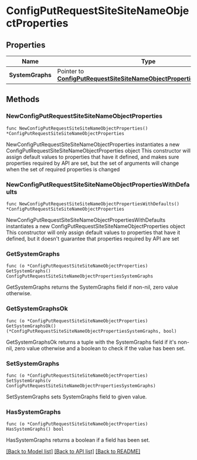 # ConfigPutRequestSiteSiteNameObjectProperties

## Properties

Name | Type | Description | Notes
------------ | ------------- | ------------- | -------------
**SystemGraphs** | Pointer to [**ConfigPutRequestSiteSiteNameObjectPropertiesSystemGraphs**](ConfigPutRequestSiteSiteNameObjectPropertiesSystemGraphs.md) |  | [optional] 

## Methods

### NewConfigPutRequestSiteSiteNameObjectProperties

`func NewConfigPutRequestSiteSiteNameObjectProperties() *ConfigPutRequestSiteSiteNameObjectProperties`

NewConfigPutRequestSiteSiteNameObjectProperties instantiates a new ConfigPutRequestSiteSiteNameObjectProperties object
This constructor will assign default values to properties that have it defined,
and makes sure properties required by API are set, but the set of arguments
will change when the set of required properties is changed

### NewConfigPutRequestSiteSiteNameObjectPropertiesWithDefaults

`func NewConfigPutRequestSiteSiteNameObjectPropertiesWithDefaults() *ConfigPutRequestSiteSiteNameObjectProperties`

NewConfigPutRequestSiteSiteNameObjectPropertiesWithDefaults instantiates a new ConfigPutRequestSiteSiteNameObjectProperties object
This constructor will only assign default values to properties that have it defined,
but it doesn't guarantee that properties required by API are set

### GetSystemGraphs

`func (o *ConfigPutRequestSiteSiteNameObjectProperties) GetSystemGraphs() ConfigPutRequestSiteSiteNameObjectPropertiesSystemGraphs`

GetSystemGraphs returns the SystemGraphs field if non-nil, zero value otherwise.

### GetSystemGraphsOk

`func (o *ConfigPutRequestSiteSiteNameObjectProperties) GetSystemGraphsOk() (*ConfigPutRequestSiteSiteNameObjectPropertiesSystemGraphs, bool)`

GetSystemGraphsOk returns a tuple with the SystemGraphs field if it's non-nil, zero value otherwise
and a boolean to check if the value has been set.

### SetSystemGraphs

`func (o *ConfigPutRequestSiteSiteNameObjectProperties) SetSystemGraphs(v ConfigPutRequestSiteSiteNameObjectPropertiesSystemGraphs)`

SetSystemGraphs sets SystemGraphs field to given value.

### HasSystemGraphs

`func (o *ConfigPutRequestSiteSiteNameObjectProperties) HasSystemGraphs() bool`

HasSystemGraphs returns a boolean if a field has been set.


[[Back to Model list]](../README.md#documentation-for-models) [[Back to API list]](../README.md#documentation-for-api-endpoints) [[Back to README]](../README.md)


